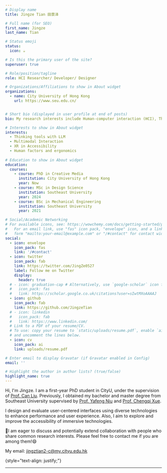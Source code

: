 ```yaml
---
# Display name
title: Jingze Tian 田景泽

# Full name (for SEO)
first_name: Jingze
last_name: Tian

# Status emoji
status:
  icon: ☕️

# Is this the primary user of the site?
superuser: true

# Role/position/tagline
role: HCI Researcher/ Developer/ Designer 

# Organizations/Affiliations to show in About widget
organizations:
  - name: City University of Hong Kong
    url: https://www.seu.edu.cn/


# Short bio (displayed in user profile at end of posts)
bio: My research interests include Human-computer interaction (HCI), Thinking tools with LLM, Multimodal Interaction, XR in Accessibility, Human factors and ergonomics.

# Interests to show in About widget
interests:
  - Thinking tools with LLM
  - Multimodal Interaction
  - XR in Accessibility
  - Human factors and ergonomics
  
# Education to show in About widget
education:
  courses:
    - course: PhD in Creative Media
      institution: City University of Hong Kong
      year: Now
    - course: MSc in Design Science
      institution: Southeast University
      year: 2024
    - course: BSc in Mechanical Engineering
      institution: Southeast University
      year: 2021

# Social/Academic Networking
# For available icons, see: https://wowchemy.com/docs/getting-started/page-builder/#icons
#   For an email link, use "fas" icon pack, "envelope" icon, and a link in the
#   form "mailto:your-email@example.com" or "/#contact" for contact widget.
social:
  - icon: envelope
    icon_pack: fas
    link: '/#contact'
  - icon: twitter
    icon_pack: fab
    link: https://twitter.com/JingZe0527
    label: Follow me on Twitter
    display:
      header: true
  # - icon: graduation-cap # Alternatively, use `google-scholar` icon from `ai` icon pack
  #   icon_pack: fas
  #   link: https://scholar.google.co.uk/citations?user=sIwtMXoAAAAJ
  - icon: github
    icon_pack: fab
    link: https://github.com/JingzeTian
  # - icon: linkedin
  #   icon_pack: fab
  #   link: https://www.linkedin.com/
  # Link to a PDF of your resume/CV.
  # To use: copy your resume to `static/uploads/resume.pdf`, enable `ai` icons in `params.yaml`,
  # and uncomment the lines below.
  - icon: cv
    icon_pack: ai
    link: uploads/resume.pdf

# Enter email to display Gravatar (if Gravatar enabled in Config)
email: ''

# Highlight the author in author lists? (true/false)
highlight_name: true
---
```


Hi, I'm Jingze. I am a first-year PhD student in CityU, under the supervision of [Prof. Can Liu](https://sweb.cityu.edu.hk/canliu/index.html). Previously, I obtained my bachelor and master degree from Southeast University supervised by [Prof. Yafeng Niu](https://me.seu.edu.cn/nyf_31777/list.htm) and [Prof. Chengqi Xue](https://me.seu.edu.cn/xcq/list.htm).


<!-- Hi, I'm Jingze. I am a third-year graduate student in the Department of Industrial Design at Southeast University, under the supervision of [Prof. Yafeng Niu](https://me.seu.edu.cn/nyf_31777/list.htm) and [Prof. Chengqi Xue](https://me.seu.edu.cn/xcq/list.htm). I hold a bachelor's degree in Mechanical Engineering from Southeast University. 

🚩I will complete my master's degree in June 2024 and am currently pursuing a **Ph.D. opportunity (2024 fall)**! -->

I design and evaluate user-centered interfaces using diverse technologies to enhance performance and user experience. Also, I aim to explore and improve the accessibility of immersive technologies. 

🚩I am eager to discuss and potentially extend collaboration with people who share common research interests. Please feel free to contact me if you are among them!:smile:

My email: jingztian2-c@my.cityu.edu.hk

{style="text-align: justify;"}

---
